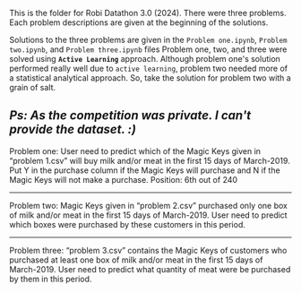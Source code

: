 This is the folder for Robi Datathon 3.0 (2024). There were three problems. Each problem descriptions are given at the beginning of the solutions. 

Solutions to the three problems are given in the `Problem one.ipynb`, `Problem two.ipynb`, and `Problem three.ipynb` files 
Problem one, two, and three were solved using **`Active Learning`** approach. Although problem one's solution performed really well due to `active learning`, problem two needed more of a statistical analytical approach. So, take the solution for problem two with a grain of salt.  

*Ps: As the competition was private. I can't provide the dataset. :)*  
---- 
Problem one: User need to predict which of the Magic Keys given in “problem 1.csv” will buy milk and/or meat in the first 15 days of March-2019. Put Y in the purchase column if the Magic Keys will purchase and N if the Magic Keys will not make a purchase. 
Position: 6th out of 240 

----
Problem two: Magic Keys given in “problem 2.csv” purchased only one box of milk and/or meat in the first 15 days of March-2019. User need to predict which boxes were purchased by these customers in this period. 

----
Problem three: “problem 3.csv” contains the Magic Keys of customers who purchased at least one box of milk and/or meat in the first 15 days of March-2019. User need to predict what quantity of meat were be purchased by them in this period.


